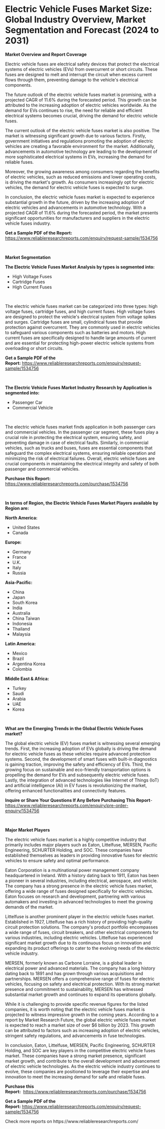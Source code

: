 <p><h1>Electric Vehicle Fuses Market Size: Global Industry Overview, Market Segmentation and Forecast (2024 to 2031)</h1></p><p><strong>Market Overview and Report Coverage</strong></p>
<p><p>Electric vehicle fuses are electrical safety devices that protect the electrical systems of electric vehicles (EVs) from overcurrent or short circuits. These fuses are designed to melt and interrupt the circuit when excess current flows through them, preventing damage to the vehicle's electrical components.</p><p>The future outlook of the electric vehicle fuses market is promising, with a projected CAGR of 11.6% during the forecasted period. This growth can be attributed to the increasing adoption of electric vehicles worldwide. As the demand for EVs continues to rise, the need for reliable and efficient electrical systems becomes crucial, driving the demand for electric vehicle fuses.</p><p>The current outlook of the electric vehicle fuses market is also positive. The market is witnessing significant growth due to various factors. Firstly, government initiatives and regulations promoting the adoption of electric vehicles are creating a favorable environment for the market. Additionally, advancements in automotive technology are leading to the development of more sophisticated electrical systems in EVs, increasing the demand for reliable fuses.</p><p>Moreover, the growing awareness among consumers regarding the benefits of electric vehicles, such as reduced emissions and lower operating costs, is driving the market's growth. As consumers increasingly opt for electric vehicles, the demand for electric vehicle fuses is expected to surge.</p><p>In conclusion, the electric vehicle fuses market is expected to experience substantial growth in the future, driven by the increasing adoption of electric vehicles and advancements in automotive technology. With a projected CAGR of 11.6% during the forecasted period, the market presents significant opportunities for manufacturers and suppliers in the electric vehicle fuses industry.</p></p>
<p><strong>Get a Sample PDF of the Report:</strong> <a href="https://www.reliableresearchreports.com/enquiry/request-sample/1534756">https://www.reliableresearchreports.com/enquiry/request-sample/1534756</a></p>
<p>&nbsp;</p>
<p><strong>Market Segmentation</strong></p>
<p><strong>The Electric Vehicle Fuses Market Analysis by types is segmented into:</strong></p>
<p><ul><li>High Voltage Fuses</li><li>Cartridge Fuses</li><li>High Current Fuses</li></ul></p>
<p>&nbsp;</p>
<p><p>The electric vehicle fuses market can be categorized into three types: high voltage fuses, cartridge fuses, and high current fuses. High voltage fuses are designed to protect the vehicle's electrical system from voltage spikes and surges. Cartridge fuses are small, cylindrical fuses that provide protection against overcurrent. They are commonly used in electric vehicles to safeguard various components such as batteries and motors. High current fuses are specifically designed to handle large amounts of current and are essential for protecting high-power electric vehicle systems from overloading or short circuits.</p></p>
<p><strong>Get a Sample PDF of the Report:</strong>&nbsp;<a href="https://www.reliableresearchreports.com/enquiry/request-sample/1534756">https://www.reliableresearchreports.com/enquiry/request-sample/1534756</a></p>
<p>&nbsp;</p>
<p><strong>The Electric Vehicle Fuses Market Industry Research by Application is segmented into:</strong></p>
<p><ul><li>Passenger Car</li><li>Commercial Vehicle</li></ul></p>
<p>&nbsp;</p>
<p><p>The electric vehicle fuses market finds application in both passenger cars and commercial vehicles. In the passenger car segment, these fuses play a crucial role in protecting the electrical system, ensuring safety, and preventing damage in case of electrical faults. Similarly, in commercial vehicles, such as trucks and buses, fuses are essential components that safeguard the complex electrical systems, ensuring reliable operation and minimizing the risk of electrical failures. Overall, electric vehicle fuses are crucial components in maintaining the electrical integrity and safety of both passenger and commercial vehicles.</p></p>
<p><strong>Purchase this Report:</strong>&nbsp; <a href="https://www.reliableresearchreports.com/purchase/1534756">https://www.reliableresearchreports.com/purchase/1534756</a></p>
<p>&nbsp;</p>
<p><strong>In terms of Region, the Electric Vehicle Fuses Market Players available by Region are:</strong></p>
<p>
    <p> <strong> North America: </strong>
        <ul>
            <li>United States</li>
            <li>Canada</li>
        </ul>
        </p> 
    <p> <strong> Europe: </strong>
        <ul>
            <li>Germany</li>
            <li>France</li>
            <li>U.K.</li>
            <li>Italy</li>
            <li>Russia</li>
        </ul>
        </p> 
    <p> <strong> Asia-Pacific: </strong>
        <ul>
            <li>China</li>
            <li>Japan</li>
            <li>South Korea</li>
            <li>India</li>
            <li>Australia</li>
            <li>China Taiwan</li>
            <li>Indonesia</li>
            <li>Thailand</li>
            <li>Malaysia</li>
        </ul>
        </p> 
    <p> <strong> Latin America: </strong>
        <ul>
            <li>Mexico</li>
            <li>Brazil</li>
            <li>Argentina Korea</li>
            <li>Colombia</li>
        </ul>
        </p> 
    <p> <strong> Middle East & Africa: </strong>
        <ul>
            <li>Turkey</li>
            <li>Saudi</li>
            <li>Arabia</li>
            <li>UAE</li>
            <li>Korea</li>
        </ul>
    </p>
    </p>
<p>&nbsp;</p>
<p><strong>What are the Emerging Trends in the Global Electric Vehicle Fuses market?</strong></p>
<p><p>The global electric vehicle (EV) fuses market is witnessing several emerging trends. First, the increasing adoption of EVs globally is driving the demand for electric vehicle fuses as these vehicles require advanced protection systems. Second, the development of smart fuses with built-in diagnostics is gaining traction, improving the safety and efficiency of EVs. Third, the growing focus on sustainable and eco-friendly transportation options is propelling the demand for EVs and subsequently electric vehicle fuses. Lastly, the integration of advanced technologies like Internet of Things (IoT) and artificial intelligence (AI) in EV fuses is revolutionizing the market, offering enhanced functionalities and connectivity features.</p></p>
<p><strong>Inquire or Share Your Questions If Any Before Purchasing This Report</strong>- <a href="https://www.reliableresearchreports.com/enquiry/pre-order-enquiry/1534756">https://www.reliableresearchreports.com/enquiry/pre-order-enquiry/1534756</a></p>
<p>&nbsp;</p>
<p><strong>Major Market Players</strong></p>
<p><p>The electric vehicle fuses market is a highly competitive industry that primarily includes major players such as Eaton, Littelfuse, MERSEN, Pacific Engineering, SCHURTER Holding, and SOC. These companies have established themselves as leaders in providing innovative fuses for electric vehicles to ensure safety and optimal performance.</p><p>Eaton Corporation is a multinational power management company headquartered in Ireland. With a history dating back to 1911, Eaton has been a pioneer in several industries, including electrical, aerospace, and vehicle. The company has a strong presence in the electric vehicle fuses market, offering a wide range of fuses designed specifically for electric vehicles. Eaton focuses on research and development, partnering with various automakers and investing in advanced technologies to meet the growing demands of the market.</p><p>Littelfuse is another prominent player in the electric vehicle fuses market. Established in 1927, Littelfuse has a rich history of providing high-quality circuit protection solutions. The company's product portfolio encompasses a wide range of fuses, circuit breakers, and other electrical components for various industries, including electric vehicles. Littelfuse has experienced significant market growth due to its continuous focus on innovation and expanding its product offerings to cater to the evolving needs of the electric vehicle industry.</p><p>MERSEN, formerly known as Carbone Lorraine, is a global leader in electrical power and advanced materials. The company has a long history dating back to 1891 and has grown through various acquisitions and partnerships. MERSEN offers a comprehensive range of fuses for electric vehicles, focusing on safety and electrical protection. With its strong market presence and commitment to sustainability, MERSEN has witnessed substantial market growth and continues to expand its operations globally.</p><p>While it is challenging to provide specific revenue figures for the listed companies, it is worth noting that the electric vehicle fuses market is projected to witness impressive growth in the coming years. According to a report by Market Research Future, the global electric vehicle fuses market is expected to reach a market size of over $6 billion by 2023. This growth can be attributed to factors such as increasing adoption of electric vehicles, stringent safety regulations, and advancements in fuse technologies.</p><p>In conclusion, Eaton, Littelfuse, MERSEN, Pacific Engineering, SCHURTER Holding, and SOC are key players in the competitive electric vehicle fuses market. These companies have a strong market presence, significant market growth, and contribute to the overall development and advancement of electric vehicle technologies. As the electric vehicle industry continues to evolve, these companies are positioned to leverage their expertise and innovation to meet the increasing demand for safe and reliable fuses.</p></p>
<p><strong>Purchase this Report:</strong>&nbsp;&nbsp;<a href="https://www.reliableresearchreports.com/purchase/1534756">https://www.reliableresearchreports.com/purchase/1534756</a></p>
<p></p>
<p><strong>Get a Sample PDF of the Report:</strong>&nbsp;<a href="https://www.reliableresearchreports.com/enquiry/request-sample/1534756">https://www.reliableresearchreports.com/enquiry/request-sample/1534756</a></p>
<p>Check more reports on https://www.reliableresearchreports.com/</p>